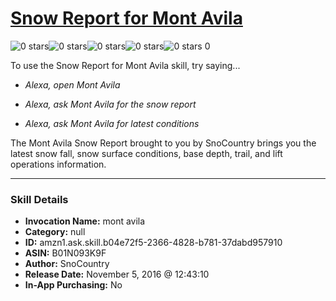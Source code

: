 # [Snow Report for Mont Avila](http://alexa.amazon.com/#skills/amzn1.ask.skill.b04e72f5-2366-4828-b781-37dabd957910)
![0 stars](../../images/ic_star_border_black_18dp_1x.png)![0 stars](../../images/ic_star_border_black_18dp_1x.png)![0 stars](../../images/ic_star_border_black_18dp_1x.png)![0 stars](../../images/ic_star_border_black_18dp_1x.png)![0 stars](../../images/ic_star_border_black_18dp_1x.png) 0

To use the Snow Report for Mont Avila skill, try saying...

* *Alexa, open Mont Avila*

* *Alexa, ask Mont Avila for the snow report*

* *Alexa, ask Mont Avila for latest conditions*

The Mont Avila Snow Report brought to you by SnoCountry brings you the latest snow fall, snow surface conditions,  base depth, trail, and lift operations information.

***

### Skill Details

* **Invocation Name:** mont avila
* **Category:** null
* **ID:** amzn1.ask.skill.b04e72f5-2366-4828-b781-37dabd957910
* **ASIN:** B01N093K9F
* **Author:** SnoCountry
* **Release Date:** November 5, 2016 @ 12:43:10
* **In-App Purchasing:** No
